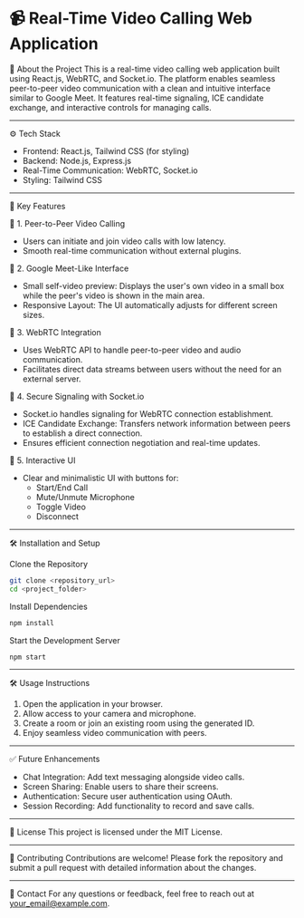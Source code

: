 # 📹 Real-Time Video Calling Web Application

🚀 About the Project
This is a real-time video calling web application built using React.js, WebRTC, and Socket.io. The platform enables seamless peer-to-peer video communication with a clean and intuitive interface similar to Google Meet. It features real-time signaling, ICE candidate exchange, and interactive controls for managing calls.

---

⚙️ Tech Stack
- Frontend: React.js, Tailwind CSS (for styling)
- Backend: Node.js, Express.js
- Real-Time Communication: WebRTC, Socket.io
- Styling: Tailwind CSS

---

🎯 Key Features

🔹 1. Peer-to-Peer Video Calling
- Users can initiate and join video calls with low latency.
- Smooth real-time communication without external plugins.

🔹 2. Google Meet-Like Interface
- Small self-video preview: Displays the user's own video in a small box while the peer's video is shown in the main area.
- Responsive Layout: The UI automatically adjusts for different screen sizes.

🔹 3. WebRTC Integration
- Uses WebRTC API to handle peer-to-peer video and audio communication.
- Facilitates direct data streams between users without the need for an external server.

🔹 4. Secure Signaling with Socket.io
- Socket.io handles signaling for WebRTC connection establishment.
- ICE Candidate Exchange: Transfers network information between peers to establish a direct connection.
- Ensures efficient connection negotiation and real-time updates.

🔹 5. Interactive UI
- Clear and minimalistic UI with buttons for:
  - Start/End Call
  - Mute/Unmute Microphone
  - Toggle Video
  - Disconnect

---

🛠️ Installation and Setup

Clone the Repository
```bash
git clone <repository_url>
cd <project_folder>
```

Install Dependencies
```bash
npm install
```

Start the Development Server
```bash
npm start
```

---

🛠️ Usage Instructions
1. Open the application in your browser.
2. Allow access to your camera and microphone.
3. Create a room or join an existing room using the generated ID.
4. Enjoy seamless video communication with peers.

---

✅ Future Enhancements
- Chat Integration: Add text messaging alongside video calls.
- Screen Sharing: Enable users to share their screens.
- Authentication: Secure user authentication using OAuth.
- Session Recording: Add functionality to record and save calls.

---

📄 License
This project is licensed under the MIT License.

---

🤝 Contributing
Contributions are welcome! Please fork the repository and submit a pull request with detailed information about the changes.

---

📩 Contact
For any questions or feedback, feel free to reach out at [your_email@example.com](mailto:your_email@example.com).
